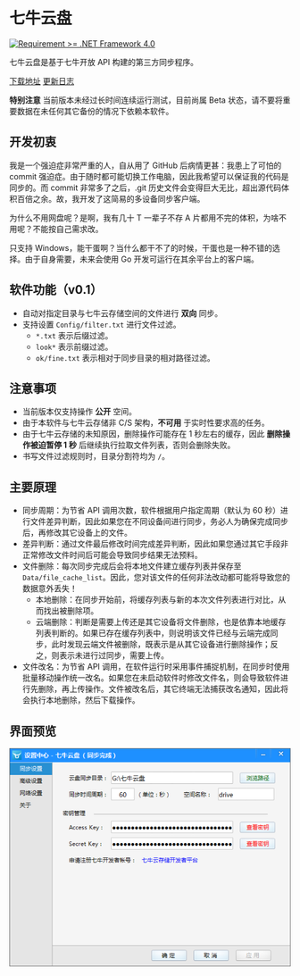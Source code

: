 七牛云盘
==========
[![Requirement >= .NET Framework 4.0](http://b.repl.ca/v1/Requirement-%3E%3D_.NET_Framework_4.0-blue.png)]()

七牛云盘是基于七牛开放 API 构建的第三方同步程序。

[下载地址](http://drive.u.qiniudn.com/%E4%B8%83%E7%89%9B%E4%BA%91%E7%9B%98/%E4%B8%83%E7%89%9B%E4%BA%91%E7%9B%98.rar?download) [更新日志](https://github.com/Unknwon/qiniudrive/wiki/%E6%9B%B4%E6%96%B0%E6%97%A5%E5%BF%97)

**特别注意** 当前版本未经过长时间连续运行测试，目前尚属 Beta 状态，请不要将重要数据在未任何其它备份的情况下依赖本软件。

## 开发初衷

我是一个强迫症非常严重的人，自从用了 GitHub 后病情更甚：我患上了可怕的 commit 强迫症。由于随时都可能切换工作电脑，因此我希望可以保证我的代码是同步的。而 commit 非常多了之后，.git 历史文件会变得巨大无比，超出源代码体积百倍之余。故，我开发了这简易的多设备同步客户端。

为什么不用网盘呢？是啊，我有几十 T 一辈子不存 A 片都用不完的体积，为啥不用呢？不能按自己需求改。

只支持 Windows，能干蛋啊？当什么都干不了的时候，干蛋也是一种不错的选择。由于自身需要，未来会使用 Go 开发可运行在其余平台上的客户端。

## 软件功能（v0.1）

- 自动对指定目录与七牛云存储空间的文件进行 **双向** 同步。
- 支持设置 `Config/filter.txt` 进行文件过滤。
	- `*.txt` 表示后缀过滤。
	- `look*` 表示前缀过滤。
	- `ok/fine.txt` 表示相对于同步目录的相对路径过滤。

## 注意事项

- 当前版本仅支持操作 **公开** 空间。
- 由于本软件与七牛云存储非 C/S 架构，**不可用** 于实时性要求高的任务。
- 由于七牛云存储的未知原因，删除操作可能存在 1 秒左右的缓存，因此 **删除操作被迫暂停 1 秒** 后继续执行拉取文件列表，否则会删除失败。
- 书写文件过滤规则时，目录分割符均为 `/`。

## 主要原理

- 同步周期：为节省 API 调用次数，软件根据用户指定周期（默认为 60 秒）进行文件差异判断，因此如果您在不同设备间进行同步，务必人为确保完成同步后，再修改其它设备上的文件。
- 差异判断：通过文件最后修改时间完成差异判断，因此如果您通过其它手段非正常修改文件时间后可能会导致同步结果无法预料。
- 文件删除：每次同步完成后会将本地文件建立缓存列表并保存至 `Data/file_cache_list`。因此，您对该文件的任何非法改动都可能将导致您的数据意外丢失！
	- 本地删除：在同步开始前，将缓存列表与新的本次文件列表进行对比，从而找出被删除项。
	- 云端删除：判断是需要上传还是其它设备将文件删除，也是依靠本地缓存列表判断的。如果已存在缓存列表中，则说明该文件已经与云端完成同步，此时发现云端文件被删除，既表示是从其它设备进行删除操作；反之，则表示未进行过同步，需要上传。
- 文件改名：为节省 API 调用，在软件运行时采用事件捕捉机制，在同步时使用批量移动操作统一改名。如果您在未启动软件时修改文件名，则会导致软件进行先删除，再上传操作。文件被改名后，其它终端无法捕获改名通知，因此将会执行本地删除，然后下载操作。

## 界面预览

![](imgs/SyncSetting.png)
